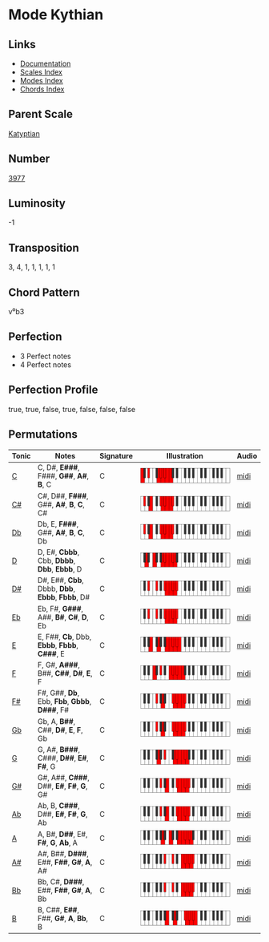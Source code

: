 # Mode Kythian

## Links

- [Documentation](README.md)
- [Scales Index](Scales.md)
- [Modes Index](Modes.md)
- [Chords Index](Chords.md)

## Parent Scale

[Katyptian](ScaleKatyptian.md)

## Number

[3977](https://ianring.com/musictheory/scales/3977)

## Luminosity

-1

## Transposition

3, 4, 1, 1, 1, 1, 1

## Chord Pattern

v⁰b3

## Perfection

- 3 Perfect notes
- 4 Perfect notes

## Perfection Profile

true, true, false, true, false, false, false

## Permutations

| Tonic | Notes | Signature | Illustration | Audio |
|-------|-------|-----------|--------------|-------|
| [C](ModeCNaturalKythian.md) | C, D#, **E###**, F###, **G##**, **A#**, **B**, C | C | ![CNaturalKythian](ModeCNaturalKythian.png) | [midi](https://github.com/edipermadi/music/blob/main/docs/ModeCNaturalKythian.mid?raw=true) |
| [C#](ModeCSharpKythian.md) | C#, D##, **F###**, G##, **A#**, **B**, **C**, C# | C | ![CSharpKythian](ModeCSharpKythian.png) | [midi](https://github.com/edipermadi/music/blob/main/docs/ModeCSharpKythian.mid?raw=true) |
| [Db](ModeDFlatKythian.md) | Db, E, **F###**, G##, **A#**, **B**, **C**, Db | C | ![DFlatKythian](ModeDFlatKythian.png) | [midi](https://github.com/edipermadi/music/blob/main/docs/ModeDFlatKythian.mid?raw=true) |
| [D](ModeDNaturalKythian.md) | D, E#, **Cbbb**, Cbb, **Dbbb**, **Dbb**, **Ebbb**, D | C | ![DNaturalKythian](ModeDNaturalKythian.png) | [midi](https://github.com/edipermadi/music/blob/main/docs/ModeDNaturalKythian.mid?raw=true) |
| [D#](ModeDSharpKythian.md) | D#, E##, **Cbb**, Dbbb, **Dbb**, **Ebbb**, **Fbbb**, D# | C | ![DSharpKythian](ModeDSharpKythian.png) | [midi](https://github.com/edipermadi/music/blob/main/docs/ModeDSharpKythian.mid?raw=true) |
| [Eb](ModeEFlatKythian.md) | Eb, F#, **G###**, A##, **B#**, **C#**, **D**, Eb | C | ![EFlatKythian](ModeEFlatKythian.png) | [midi](https://github.com/edipermadi/music/blob/main/docs/ModeEFlatKythian.mid?raw=true) |
| [E](ModeENaturalKythian.md) | E, F##, **Cb**, Dbb, **Ebbb**, **Fbbb**, **C###**, E | C | ![ENaturalKythian](ModeENaturalKythian.png) | [midi](https://github.com/edipermadi/music/blob/main/docs/ModeENaturalKythian.mid?raw=true) |
| [F](ModeFNaturalKythian.md) | F, G#, **A###**, B##, **C##**, **D#**, **E**, F | C | ![FNaturalKythian](ModeFNaturalKythian.png) | [midi](https://github.com/edipermadi/music/blob/main/docs/ModeFNaturalKythian.mid?raw=true) |
| [F#](ModeFSharpKythian.md) | F#, G##, **Db**, Ebb, **Fbb**, **Gbbb**, **D###**, F# | C | ![FSharpKythian](ModeFSharpKythian.png) | [midi](https://github.com/edipermadi/music/blob/main/docs/ModeFSharpKythian.mid?raw=true) |
| [Gb](ModeGFlatKythian.md) | Gb, A, **B##**, C##, **D#**, **E**, **F**, Gb | C | ![GFlatKythian](ModeGFlatKythian.png) | [midi](https://github.com/edipermadi/music/blob/main/docs/ModeGFlatKythian.mid?raw=true) |
| [G](ModeGNaturalKythian.md) | G, A#, **B###**, C###, **D##**, **E#**, **F#**, G | C | ![GNaturalKythian](ModeGNaturalKythian.png) | [midi](https://github.com/edipermadi/music/blob/main/docs/ModeGNaturalKythian.mid?raw=true) |
| [G#](ModeGSharpKythian.md) | G#, A##, **C###**, D##, **E#**, **F#**, **G**, G# | C | ![GSharpKythian](ModeGSharpKythian.png) | [midi](https://github.com/edipermadi/music/blob/main/docs/ModeGSharpKythian.mid?raw=true) |
| [Ab](ModeAFlatKythian.md) | Ab, B, **C###**, D##, **E#**, **F#**, **G**, Ab | C | ![AFlatKythian](ModeAFlatKythian.png) | [midi](https://github.com/edipermadi/music/blob/main/docs/ModeAFlatKythian.mid?raw=true) |
| [A](ModeANaturalKythian.md) | A, B#, **D##**, E#, **F#**, **G**, **Ab**, A | C | ![ANaturalKythian](ModeANaturalKythian.png) | [midi](https://github.com/edipermadi/music/blob/main/docs/ModeANaturalKythian.mid?raw=true) |
| [A#](ModeASharpKythian.md) | A#, B##, **D###**, E##, **F##**, **G#**, **A**, A# | C | ![ASharpKythian](ModeASharpKythian.png) | [midi](https://github.com/edipermadi/music/blob/main/docs/ModeASharpKythian.mid?raw=true) |
| [Bb](ModeBFlatKythian.md) | Bb, C#, **D###**, E##, **F##**, **G#**, **A**, Bb | C | ![BFlatKythian](ModeBFlatKythian.png) | [midi](https://github.com/edipermadi/music/blob/main/docs/ModeBFlatKythian.mid?raw=true) |
| [B](ModeBNaturalKythian.md) | B, C##, **E##**, F##, **G#**, **A**, **Bb**, B | C | ![BNaturalKythian](ModeBNaturalKythian.png) | [midi](https://github.com/edipermadi/music/blob/main/docs/ModeBNaturalKythian.mid?raw=true) |
